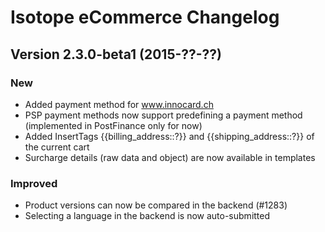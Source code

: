 Isotope eCommerce Changelog
===========================

Version 2.3.0-beta1 (2015-??-??)
--------------------------------

### New
- Added payment method for www.innocard.ch
- PSP payment methods now support predefining a payment method (implemented in PostFinance only for now)
- Added InsertTags {{billing_address::?}} and {{shipping_address::?}} of the current cart
- Surcharge details (raw data and object) are now available in templates

### Improved
- Product versions can now be compared in the backend (#1283)
- Selecting a language in the backend is now auto-submitted
